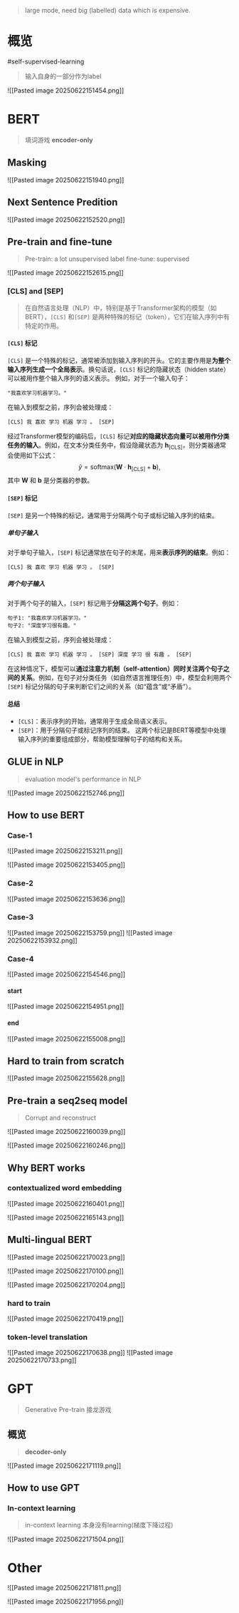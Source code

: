 > large mode, need big (labelled) data which is expensive.

# 概览
#self-supervised-learning
> 输入自身的一部分作为label

![[Pasted image 20250622151454.png]]
# BERT
> 填词游戏
> **encoder-only**

## Masking
![[Pasted image 20250622151940.png]]

## Next Sentence Predition
![[Pasted image 20250622152520.png]]

## Pre-train and fine-tune
> Pre-train: a lot unsupervised label
> fine-tune: supervised

![[Pasted image 20250622152615.png]]

### \[CLS] and \[SEP]
> 在自然语言处理（NLP）中，特别是基于Transformer架构的模型（如BERT），`[CLS]` 和`[SEP]` 是两种特殊的标记（token），它们在输入序列中有特定的作用。

#### `[CLS]` 标记
`[CLS]` 是一个特殊的标记，通常被添加到输入序列的开头。它的主要作用是**为整个输入序列生成一个全局表示**。换句话说，`[CLS]` 标记的隐藏状态（hidden state）可以被用作整个输入序列的语义表示。
例如，对于一个输入句子：
```
"我喜欢学习机器学习。"
```
在输入到模型之前，序列会被处理成：
```
[CLS] 我 喜欢 学习 机器 学习 。 [SEP]
```

经过Transformer模型的编码后，`[CLS]` 标记**对应的隐藏状态向量可以被用作分类任务的输入**。例如，在文本分类任务中，假设隐藏状态为 $\mathbf{h}_{\text{[CLS]}}$，则分类器通常会使用如下公式：
$$
\hat{y} = \text{softmax}(\mathbf{W} \cdot \mathbf{h}_{\text{[CLS]}} + \mathbf{b}),
$$
其中 $\mathbf{W}$ 和 $\mathbf{b}$ 是分类器的参数。
#### `[SEP]` 标记
`[SEP]` 是另一个特殊的标记，通常用于分隔两个句子或标记输入序列的结束。
##### 单句子输入
对于单句子输入，`[SEP]` 标记通常放在句子的末尾，用来**表示序列的结束**。例如：
```
[CLS] 我 喜欢 学习 机器 学习 。 [SEP]
```
##### 两个句子输入
对于两个句子的输入，`[SEP]` 标记用于**分隔这两个句子**。例如：
```
句子1: "我喜欢学习机器学习。"
句子2: "深度学习很有趣。"
```
在输入到模型之前，序列会被处理成：
```
[CLS] 我 喜欢 学习 机器 学习 。 [SEP] 深度 学习 很 有趣 。 [SEP]
```

在这种情况下，模型可以**通过注意力机制（self-attention）同时关注两个句子之间的关系**。例如，在句子对分类任务（如自然语言推理任务）中，模型会利用两个 `[SEP]` 标记分隔的句子来判断它们之间的关系（如“蕴含”或“矛盾”）。

#### 总结
- `[CLS]`：表示序列的开始，通常用于生成全局语义表示。
- `[SEP]`：用于分隔句子或标记序列的结束。
这两个标记是BERT等模型中处理输入序列的重要组成部分，帮助模型理解句子的结构和关系。
## GLUE in NLP
> evaluation model's performance in NLP

![[Pasted image 20250622152746.png]]

## How to use BERT
### Case-1
![[Pasted image 20250622153211.png]]

![[Pasted image 20250622153405.png]]

### Case-2
![[Pasted image 20250622153636.png]]
### Case-3
![[Pasted image 20250622153759.png]]
![[Pasted image 20250622153932.png]]
### Case-4
![[Pasted image 20250622154546.png]]

#### start
![[Pasted image 20250622154951.png]]
#### end
![[Pasted image 20250622155008.png]]

## Hard to train from scratch
![[Pasted image 20250622155628.png]]

## Pre-train a seq2seq model
> Corrupt and reconstruct

![[Pasted image 20250622160039.png]]

![[Pasted image 20250622160246.png]]

## Why BERT works

### contextualized word embedding
![[Pasted image 20250622160401.png]]

![[Pasted image 20250622165143.png]]

## Multi-lingual BERT
![[Pasted image 20250622170023.png]]

![[Pasted image 20250622170100.png]]

![[Pasted image 20250622170204.png]]

### hard to train
![[Pasted image 20250622170419.png]]

### token-level translation
![[Pasted image 20250622170638.png]]
![[Pasted image 20250622170733.png]]
# GPT
> Generative Pre-train
> 接龙游戏

## 概览
> **decoder-only**

![[Pasted image 20250622171119.png]]

## How to use GPT
### In-context learning
> in-context learning 本身没有learning(梯度下降过程)

![[Pasted image 20250622171504.png]]

# Other

![[Pasted image 20250622171811.png]]

![[Pasted image 20250622171956.png]]